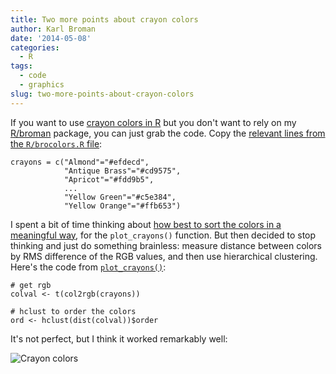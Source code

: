 ```yaml
---
title: Two more points about crayon colors
author: Karl Broman
date: '2014-05-08'
categories:
  - R
tags:
  - code
  - graphics
slug: two-more-points-about-crayon-colors
---
```


If you want to use [crayon colors in R](http://kbroman.org/blog/2014/05/07/crayon-colors-in-r/) but you don't want to rely on my [R/broman](http://github.com/kbroman/broman) package, you can just grab the code. Copy the [relevant lines from the `R/brocolors.R` file](https://github.com/kbroman/broman/blob/master/R/brocolors.R#L72-L204):

````
crayons = c("Almond"="#efdecd",
            "Antique Brass"="#cd9575",
            "Apricot"="#fdd9b5",
            ...
            "Yellow Green"="#c5e384",
            "Yellow Orange"="#ffb653")
````

I spent a bit of time thinking about [how best to sort the colors in a meaningful way](http://stackoverflow.com/questions/11923659/javascript-sort-rgb-values), for the `plot_crayons()` function. But then decided to stop thinking and just do something brainless: measure distance between colors by RMS difference of the RGB values, and then use hierarchical clustering. Here's the code from [`plot_crayons()`](https://github.com/kbroman/broman/blob/852b0ebd84c4cfed6f21f3e26635a46a10143757/R/brocolors.R#L234-L238):

````
# get rgb
colval <- t(col2rgb(crayons))

# hclust to order the colors
ord <- hclust(dist(colval))$order
````

It's not perfect, but I think it worked remarkably well:

![Crayon colors](http://kbroman.files.wordpress.com/2014/05/crayons.png)
